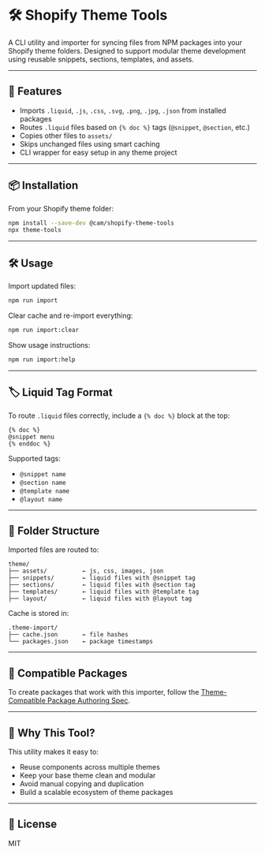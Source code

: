 # 🛠️ Shopify Theme Tools

A CLI utility and importer for syncing files from NPM packages into your Shopify theme folders. Designed to support modular theme development using reusable snippets, sections, templates, and assets.

---

## 🚀 Features

- Imports `.liquid`, `.js`, `.css`, `.svg`, `.png`, `.jpg`, `.json` from installed packages
- Routes `.liquid` files based on `{% doc %}` tags (`@snippet`, `@section`, etc.)
- Copies other files to `assets/`
- Skips unchanged files using smart caching
- CLI wrapper for easy setup in any theme project

---

## 📦 Installation

From your Shopify theme folder:

```bash
npm install --save-dev @cam/shopify-theme-tools
npx theme-tools
```

---

## 🛠 Usage

Import updated files:
```bash
npm run import
```

Clear cache and re-import everything:
```bash
npm run import:clear
```

Show usage instructions:
```bash
npm run import:help
```

---

## 🏷️ Liquid Tag Format

To route `.liquid` files correctly, include a `{% doc %}` block at the top:

```
{% doc %}
@snippet menu
{% enddoc %}
```

Supported tags:
- `@snippet name`
- `@section name`
- `@template name`
- `@layout name`

---

## 📁 Folder Structure

Imported files are routed to:

```
theme/
├── assets/          ← js, css, images, json
├── snippets/        ← liquid files with @snippet tag
├── sections/        ← liquid files with @section tag
├── templates/       ← liquid files with @template tag
├── layout/          ← liquid files with @layout tag
```

Cache is stored in:

```
.theme-import/
├── cache.json       ← file hashes
└── packages.json    ← package timestamps
```

---

## 🧪 Compatible Packages

To create packages that work with this importer, follow the [Theme-Compatible Package Authoring Spec](https://github.com/your-org/shopify-theme-tools/blob/main/PACKAGE_AUTHORING.md).

---

## 🧠 Why This Tool?

This utility makes it easy to:
- Reuse components across multiple themes
- Keep your base theme clean and modular
- Avoid manual copying and duplication
- Build a scalable ecosystem of theme packages

---

## 🧹 License

MIT
